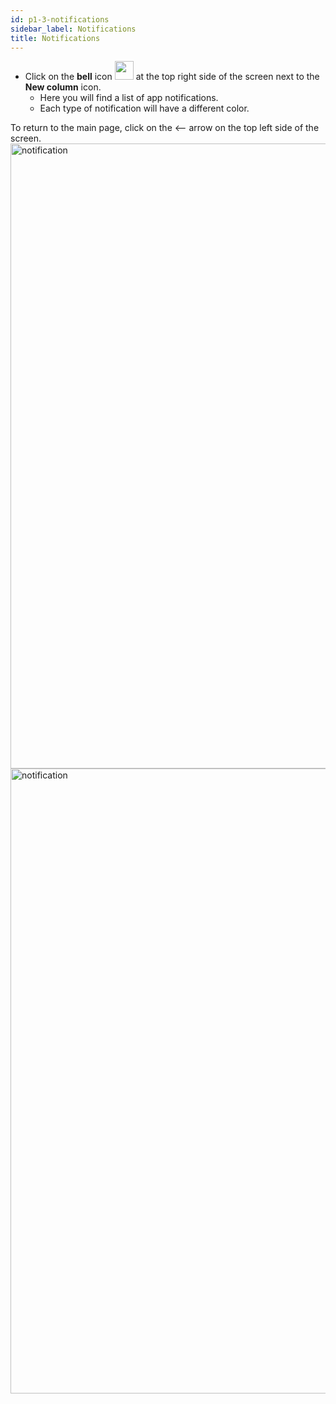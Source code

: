 ```yaml
---
id: p1-3-notifications
sidebar_label: Notifications
title: Notifications
---
```


- Click on the **bell** icon <img src="/assets/notification.png" width="30px" alt=""/> at the top right side of the screen next to the **New column** icon.
  - Here you will find a list of app notifications. 	
  - Each type of notification will have a different color. 

To return to the main page, click on the <—— arrow on the top left side of the screen. 
<img src="/AutographaV2-1-0/notification1.png"  width="1000px" alt="notification"/>
<img src="/AutographaV2-1-0/notification2.png"  width="1000px" alt="notification"/>